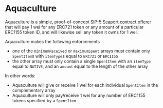 # Aquaculture

Aquaculture is a simple, proof-of-concept [SIP-5 Seaport contract offerer](https://github.com/ProjectOpenSea/SIPs/blob/main/SIPS/sip-5.md) that will pay 1 wei for any ERC721 token or any amount of a particular ERC1155 token ID, and will likewise sell any token it owns for 1 wei.

Aquaculture makes the following enforcements
- one of the `minimumReceived` or `maximumSpent` arrays must contain only `SpentItem`s with `itemType`s equal to `ERC721` or `ERC1155` 
- the other array must only contain a single `SpentItem` with an `itemType` equal to `NATIVE`, and an `amount` equal to the length of the other array

In other words:
- Aquaculture will give or receive 1 wei for each individual `SpentItem` in the complementary array
- Aquaculture will only pay/receive 1 wei for any number of ERC1155 tokens specified by a `SpentItem`

